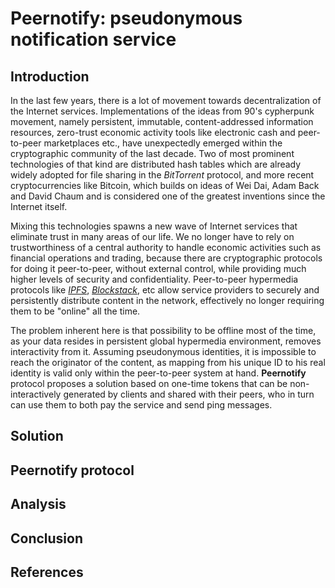 # Peernotify: pseudonymous notification service

## Introduction
In the last few years, there is a lot of movement towards decentralization
of the Internet services. Implementations of the ideas from 90's cypherpunk 
movement, namely persistent, immutable, content-addressed information 
resources, zero-trust economic activity tools like electronic cash and 
peer-to-peer marketplaces etc., have unexpectedly emerged within the 
cryptographic community of the last decade. Two of most prominent technologies
of that kind are distributed hash tables which are already widely adopted for
file sharing in the *BitTorrent* protocol, and more recent cryptocurrencies
like Bitcoin, which builds on ideas of Wei Dai, Adam Back and David Chaum and
is considered one of the greatest inventions since the Internet itself.

Mixing this technologies spawns a new wave of Internet services that 
eliminate trust in many areas of our life. We no longer have to rely on 
trustworthiness of a central authority to handle economic activities such 
as financial operations and trading, because there are cryptographic protocols 
for doing it peer-to-peer, without external control, while providing much
higher levels of security and confidentiality. Peer-to-peer hypermedia
protocols like [*IPFS*][1], [*Blockstack*][2], etc allow service providers
to securely and persistently distribute content in the network, effectively
no longer requiring them to be "online" all the time.

The problem inherent here is that possibility to be offline most of the time,
as your data resides in persistent global hypermedia environment, removes
interactivity from it. Assuming pseudonymous identities, it is impossible to 
reach the originator of the content, as mapping from his unique ID to his
real identity is valid only within the peer-to-peer system at hand. 
**Peernotify** protocol proposes a solution based on one-time tokens that can
be non-interactively generated by clients and shared with their peers, who in
turn can use them to both pay the service and send ping messages.

## Solution

## Peernotify protocol

## Analysis

## Conclusion

## References


[1]: https://ipfs.io/
[2]: https://blockstack.org/
[3]: https://github.com/bitcoin/bips/blob/master/bip-0032.mediawiki
